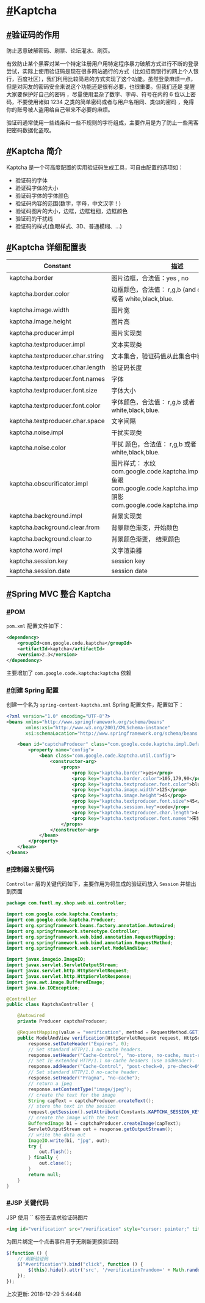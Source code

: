 # [#](https://funtl.com/zh/supplement1/使用-Google-Kaptcha-生成验证码.html#kaptcha)Kaptcha

## [#](https://funtl.com/zh/supplement1/使用-Google-Kaptcha-生成验证码.html#验证码的作用)验证码的作用

防止恶意破解密码、刷票、论坛灌水、刷页。

有效防止某个黑客对某一个特定注册用户用特定程序暴力破解方式进行不断的登录尝试，实际上使用验证码是现在很多网站通行的方式（比如招商银行的网上个人银行，百度社区），我们利用比较简易的方式实现了这个功能。虽然登录麻烦一点，但是对网友的密码安全来说这个功能还是很有必要，也很重要。但我们还是 提醒大家要保护好自己的密码 ，尽量使用混杂了数字、字母、符号在内的 6 位以上密码，不要使用诸如 1234 之类的简单密码或者与用户名相同、类似的密码 ，免得你的账号被人盗用给自己带来不必要的麻烦。

验证码通常使用一些线条和一些不规则的字符组成，主要作用是为了防止一些黑客把密码数据化盗取。

## [#](https://funtl.com/zh/supplement1/使用-Google-Kaptcha-生成验证码.html#kaptcha-简介)Kaptcha 简介

Kaptcha 是一个可高度配置的实用验证码生成工具，可自由配置的选项如：

- 验证码的字体
- 验证码字体的大小
- 验证码字体的字体颜色
- 验证码内容的范围(数字，字母，中文汉字！)
- 验证码图片的大小，边框，边框粗细，边框颜色
- 验证码的干扰线
- 验证码的样式(鱼眼样式、3D、普通模糊、...)

## [#](https://funtl.com/zh/supplement1/使用-Google-Kaptcha-生成验证码.html#kaptcha-详细配置表)Kaptcha 详细配置表

| Constant                         | 描述                                                         | 默认值                                                |
| -------------------------------- | ------------------------------------------------------------ | ----------------------------------------------------- |
| kaptcha.border                   | 图片边框，合法值：yes , no                                   | yes                                                   |
| kaptcha.border.color             | 边框颜色，合法值： r,g,b (and optional alpha) 或者 white,black,blue. | black                                                 |
| kaptcha.image.width              | 图片宽                                                       | 200                                                   |
| kaptcha.image.height             | 图片高                                                       | 50                                                    |
| kaptcha.producer.impl            | 图片实现类                                                   | com.google.code.kaptcha.impl.DefaultKaptcha           |
| kaptcha.textproducer.impl        | 文本实现类                                                   | com.google.code.kaptcha.text.impl.DefaultTextCreator  |
| kaptcha.textproducer.char.string | 文本集合，验证码值从此集合中获取                             | abcde2345678gfynmnpwx                                 |
| kaptcha.textproducer.char.length | 验证码长度                                                   | 5                                                     |
| kaptcha.textproducer.font.names  | 字体                                                         | Arial, Courier                                        |
| kaptcha.textproducer.font.size   | 字体大小                                                     | 40px.                                                 |
| kaptcha.textproducer.font.color  | 字体颜色，合法值： r,g,b 或者 white,black,blue.              | black                                                 |
| kaptcha.textproducer.char.space  | 文字间隔                                                     | 2                                                     |
| kaptcha.noise.impl               | 干扰实现类                                                   | com.google.code.kaptcha.impl.DefaultNoise             |
| kaptcha.noise.color              | 干扰 颜色，合法值： r,g,b 或者 white,black,blue.             | black                                                 |
| kaptcha.obscurificator.impl      | 图片样式： 水纹 com.google.code.kaptcha.impl.WaterRipple 鱼眼 com.google.code.kaptcha.impl.FishEyeGimpy 阴影 com.google.code.kaptcha.impl.ShadowGimpy | com.google.code.kaptcha.impl.WaterRipple              |
| kaptcha.background.impl          | 背景实现类                                                   | com.google.code.kaptcha.impl.DefaultBackground        |
| kaptcha.background.clear.from    | 背景颜色渐变，开始颜色                                       | light grey                                            |
| kaptcha.background.clear.to      | 背景颜色渐变， 结束颜色                                      | white                                                 |
| kaptcha.word.impl                | 文字渲染器                                                   | com.google.code.kaptcha.text.impl.DefaultWordRenderer |
| kaptcha.session.key              | session key                                                  | KAPTCHA_SESSION_KEY                                   |
| kaptcha.session.date             | session date                                                 | KAPTCHA_SESSION_DATE                                  |

## [#](https://funtl.com/zh/supplement1/使用-Google-Kaptcha-生成验证码.html#spring-mvc-整合-kaptcha)Spring MVC 整合 Kaptcha

### [#](https://funtl.com/zh/supplement1/使用-Google-Kaptcha-生成验证码.html#pom)POM

`pom.xml` 配置文件如下：

```xml
<dependency>
    <groupId>com.google.code.kaptcha</groupId>
    <artifactId>kaptcha</artifactId>
    <version>2.3</version>
</dependency>
```

主要增加了 `com.google.code.kaptcha:kaptcha` 依赖

### [#](https://funtl.com/zh/supplement1/使用-Google-Kaptcha-生成验证码.html#创建-spring-配置)创建 Spring 配置

创建一个名为 `spring-context-kaptcha.xml` Spring 配置文件，配置如下：

```xml
<?xml version="1.0" encoding="UTF-8"?>
<beans xmlns="http://www.springframework.org/schema/beans"
       xmlns:xsi="http://www.w3.org/2001/XMLSchema-instance"
       xsi:schemaLocation="http://www.springframework.org/schema/beans http://www.springframework.org/schema/beans/spring-beans.xsd">

    <bean id="captchaProducer" class="com.google.code.kaptcha.impl.DefaultKaptcha">
        <property name="config">
            <bean class="com.google.code.kaptcha.util.Config">
                <constructor-arg>
                    <props>
                        <prop key="kaptcha.border">yes</prop>
                        <prop key="kaptcha.border.color">105,179,90</prop>
                        <prop key="kaptcha.textproducer.font.color">blue</prop>
                        <prop key="kaptcha.image.width">125</prop>
                        <prop key="kaptcha.image.height">45</prop>
                        <prop key="kaptcha.textproducer.font.size">45</prop>
                        <prop key="kaptcha.session.key">code</prop>
                        <prop key="kaptcha.textproducer.char.length">4</prop>
                        <prop key="kaptcha.textproducer.font.names">宋体,楷体,微软雅黑</prop>
                    </props>
                </constructor-arg>
            </bean>
        </property>
    </bean>
</beans>
```

### [#](https://funtl.com/zh/supplement1/使用-Google-Kaptcha-生成验证码.html#控制器关键代码)控制器关键代码

`Controller` 层的关键代码如下，主要作用为将生成的验证码放入 `Session` 并输出到页面

```java
package com.funtl.my.shop.web.ui.controller;

import com.google.code.kaptcha.Constants;
import com.google.code.kaptcha.Producer;
import org.springframework.beans.factory.annotation.Autowired;
import org.springframework.stereotype.Controller;
import org.springframework.web.bind.annotation.RequestMapping;
import org.springframework.web.bind.annotation.RequestMethod;
import org.springframework.web.servlet.ModelAndView;

import javax.imageio.ImageIO;
import javax.servlet.ServletOutputStream;
import javax.servlet.http.HttpServletRequest;
import javax.servlet.http.HttpServletResponse;
import java.awt.image.BufferedImage;
import java.io.IOException;

@Controller
public class KaptchaController {

    @Autowired
    private Producer captchaProducer;

    @RequestMapping(value = "verification", method = RequestMethod.GET)
    public ModelAndView verification(HttpServletRequest request, HttpServletResponse response) throws IOException {
        response.setDateHeader("Expires", 0);
        // Set standard HTTP/1.1 no-cache headers.
        response.setHeader("Cache-Control", "no-store, no-cache, must-revalidate");
        // Set IE extended HTTP/1.1 no-cache headers (use addHeader).
        response.addHeader("Cache-Control", "post-check=0, pre-check=0");
        // Set standard HTTP/1.0 no-cache header.
        response.setHeader("Pragma", "no-cache");
        // return a jpeg
        response.setContentType("image/jpeg");
        // create the text for the image
        String capText = captchaProducer.createText();
        // store the text in the session
        request.getSession().setAttribute(Constants.KAPTCHA_SESSION_KEY, capText);
        // create the image with the text
        BufferedImage bi = captchaProducer.createImage(capText);
        ServletOutputStream out = response.getOutputStream();
        // write the data out
        ImageIO.write(bi, "jpg", out);
        try {
            out.flush();
        } finally {
            out.close();
        }
        return null;
    }
}
```

### [#](https://funtl.com/zh/supplement1/使用-Google-Kaptcha-生成验证码.html#jsp-关键代码)JSP 关键代码

JSP 使用 `` 标签去请求验证码图片

```html
<img id="verification" src="/verification" style="cursor: pointer;" title="看不清？换一张" />
```

为图片绑定一个点击事件用于无刷新更换验证码

```js
$(function () {
    // 刷新验证码
    $("#verification").bind("click", function () {
        $(this).hide().attr('src', '/verification?random=' + Math.random()).fadeIn();
    });
});
```

上次更新: 2018-12-29 5:44:48